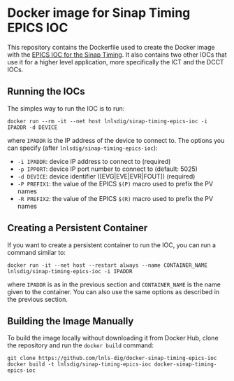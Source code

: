 # Docker image for Sinap Timing EPICS IOC

This repository contains the Dockerfile used to create the Docker image with the
[EPICS IOC for the Sinap Timing](https://github.com/lnls-dig/sinap-timing-epics-ioc).
It also contains two other IOCs that use it for a higher level application, more
specifically the ICT and the DCCT IOCs.

## Running the IOCs

The simples way to run the IOC is to run:

    docker run --rm -it --net host lnlsdig/sinap-timing-epics-ioc -i IPADDR -d DEVICE

where `IPADDR` is the IP address of the device to connect to. The options you
can specify (after `lnlsdig/sinap-timing-epics-ioc`):

- `-i IPADDR`: device IP address to connect to (required)
- `-p IPPORT`: device IP port number to connect to (default: 5025)
- `-d DEVICE`: device identifier ([EVG<number>|EVE<number>|EVR<number>|FOUT<number>]) (required)
- `-P PREFIX1`: the value of the EPICS `$(P)` macro used to prefix the PV names
- `-R PREFIX2`: the value of the EPICS `$(R)` macro used to prefix the PV names

## Creating a Persistent Container

If you want to create a persistent container to run the IOC, you can run a
command similar to:

    docker run -it --net host --restart always --name CONTAINER_NAME lnlsdig/sinap-timing-epics-ioc -i IPADDR

where `IPADDR` is as in the previous section and `CONTAINER_NAME` is the name
given to the container. You can also use the same options as described in the
previous section.

## Building the Image Manually

To build the image locally without downloading it from Docker Hub, clone the
repository and run the `docker build` command:

    git clone https://github.com/lnls-dig/docker-sinap-timing-epics-ioc
    docker build -t lnlsdig/sinap-timing-epics-ioc docker-sinap-timing-epics-ioc
